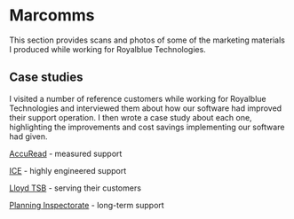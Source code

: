 # Marcomms

This section provides scans and photos of some of the marketing materials I produced while working for Royalblue Technologies.

## Case studies

I visited a number of reference customers while working for Royalblue Technologies and interviewed them about how our software had improved their support operation. I then wrote a case study about each one, highlighting the improvements and cost savings implementing our software had given.

[AccuRead](marcomms/AccuRead.md) - measured support

[ICE](marcomms/ice-case-study.md) - highly engineered support

[Lloyd TSB](marcomms/Lloyds-case-study.md) - serving their customers

[Planning Inspectorate](marcomms/Planning-case-study.md) - long-term support
